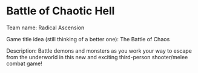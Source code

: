 # Battle of Chaotic Hell

Team name: Radical Ascension



Game title idea (still thinking of a better one): The Battle of Chaos


Description: Battle demons and monsters as you work your way to escape from the underworld in this new and exciting third-person shooter/melee combat game!
